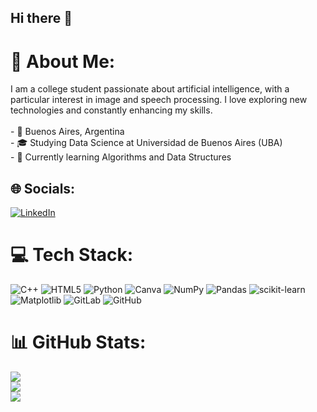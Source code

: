 ## Hi there 👋

# 💫 About Me:
I am a college student passionate about artificial intelligence, with a particular interest in image and speech processing. I love exploring new technologies and constantly enhancing my skills.<br><br>- 📍 Buenos Aires, Argentina<br>- 🎓 Studying Data Science at Universidad de Buenos Aires (UBA)<br>- 🌱 Currently learning Algorithms and Data Structures


## 🌐 Socials:
[![LinkedIn](https://img.shields.io/badge/LinkedIn-%230077B5.svg?logo=linkedin&logoColor=white)](https://www.linkedin.com/in/candelaria-sturm-8135a0238) 

# 💻 Tech Stack:
![C++](https://img.shields.io/badge/c++-%2300599C.svg?style=for-the-badge&logo=c%2B%2B&logoColor=white) ![HTML5](https://img.shields.io/badge/html5-%23E34F26.svg?style=for-the-badge&logo=html5&logoColor=white) ![Python](https://img.shields.io/badge/python-3670A0?style=for-the-badge&logo=python&logoColor=ffdd54) ![Canva](https://img.shields.io/badge/Canva-%2300C4CC.svg?style=for-the-badge&logo=Canva&logoColor=white) ![NumPy](https://img.shields.io/badge/numpy-%23013243.svg?style=for-the-badge&logo=numpy&logoColor=white) ![Pandas](https://img.shields.io/badge/pandas-%23150458.svg?style=for-the-badge&logo=pandas&logoColor=white) ![scikit-learn](https://img.shields.io/badge/scikit--learn-%23F7931E.svg?style=for-the-badge&logo=scikit-learn&logoColor=white) ![Matplotlib](https://img.shields.io/badge/Matplotlib-%23ffffff.svg?style=for-the-badge&logo=Matplotlib&logoColor=black) ![GitLab](https://img.shields.io/badge/gitlab-%23181717.svg?style=for-the-badge&logo=gitlab&logoColor=white) ![GitHub](https://img.shields.io/badge/github-%23121011.svg?style=for-the-badge&logo=github&logoColor=white)
# 📊 GitHub Stats:
![](https://github-readme-stats.vercel.app/api?username=candesturm&theme=dark&hide_border=false&include_all_commits=false&count_private=false)<br/>
![](https://github-readme-streak-stats.herokuapp.com/?user=candesturm&theme=dark&hide_border=false)<br/>
![](https://github-readme-stats.vercel.app/api/top-langs/?username=candesturm&theme=dark&hide_border=false&include_all_commits=false&count_private=false&layout=compact)
